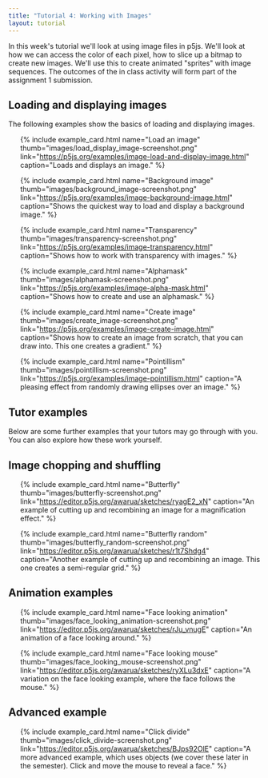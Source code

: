 ```yaml
---
title: "Tutorial 4: Working with Images"
layout: tutorial
---
```


<p class="lead">
  In this week's tutorial we'll look at using image files in p5js. We'll look at
  how we can access the color of each pixel, how to slice up a bitmap to create
  new images. We'll use this to create animated "sprites" with image
  sequences. The outcomes of the in class activity will form part of the
  assignment 1 submission.
</p>

## Loading and displaying images

The following examples show the basics of loading and displaying images.

<ul class="code-list">

{% include example_card.html name="Load an image" thumb="images/load_display_image-screenshot.png" link="https://p5js.org/examples/image-load-and-display-image.html" caption="Loads and displays an image." %}

{% include example_card.html name="Background image" thumb="images/background_image-screenshot.png" link="https://p5js.org/examples/image-background-image.html" caption="Shows the quickest way to load and display a background image." %}

{% include example_card.html name="Transparency" thumb="images/transparency-screenshot.png" link="https://p5js.org/examples/image-transparency.html" caption="Shows how to work with transparency with images." %}

{% include example_card.html name="Alphamask" thumb="images/alphamask-screenshot.png" link="https://p5js.org/examples/image-alpha-mask.html" caption="Shows how to create and use an alphamask." %}

{% include example_card.html name="Create image" thumb="images/create_image-screenshot.png" link="https://p5js.org/examples/image-create-image.html" caption="Shows how to create an image from scratch, that you can draw into. This one creates a gradient." %}

{% include example_card.html name="Pointillism" thumb="images/pointillism-screenshot.png" link="https://p5js.org/examples/image-pointillism.html" caption="A pleasing effect from randomly drawing ellipses over an image." %}

</ul>

<!-- TODO: The following examples need porting from Processing to p5.js

## Animation with bitmap examples

The following examples show how to create animations with a series of
bitmap images stored in an array.

<ul class="code-list">

{% include captioned_card.html name="Sequential" example_dir="online-examples" link="https://processing.org/examples/sequential.html" caption="An animation tiled across the canvas." %}

{% include captioned_card.html title="Animated Sprite" name="AnimatedSprite" example_dir="online-examples" link="https://processing.org/examples/animatedsprite.html" caption="A simple animation follows the mouse position." %}

</ul>

-->

<!-- TODO: The following examples need porting from Processing to p5.js 

## Image processing examples

The following examples all show how to work with the pixel data in an image.
The more advanced examples show how you can do this to map pixel values to
inputs such as 3D position.

<ul class="code-list">

{% include captioned_card.html title="Pixel Array" name="PixelArray" example_dir="online-examples" link="https://processing.org/examples/pixelarray.html" caption="Samples the color of every pixel in an image. Click and drag mouse to control sample point." %}

{% include captioned_card.html name="Brightness" example_dir="online-examples" link="https://processing.org/examples/brightness.html" caption="Adjust brightness of pixels in the image according to how close to the mouse they are." %}

{% include captioned_card.html name="Blur" example_dir="online-examples" link="https://processing.org/examples/blur.html" caption="Uses a low pass filter to blur an image." %}

{% include captioned_card.html title="Edge Detection (Advanced)" name="EdgeDetection" example_dir="online-examples" link="https://processing.org/examples/edgedetection.html"	caption="Uses a high-pass filter to sharpen an image." %}

-->

<!-- TODO: The following examples are still on the processing site, but I can't find where they're linked...

{% include captioned_card.html title="Zoom (Advanced 3D)" name="Zoom" example_dir="online-examples" link="https://processing.org/examples/zoom.html" caption="Displays a 3D image, where the heights of lines depend on colors from an image." %}

{% include captioned_card.html title="Explode (Advanced)" name="Explode" example_dir="online-examples" link="https://processing.org/examples/explode.html" caption="Mouse controls zoom level. Zoom amount depends on color of pixels in image." %}

</ul>

-->

<!-- TODO: SVG is not implemented in p5.js. See discussion on this issue thread: https://github.com/processing/p5.js/issues/458

## Working with SVG images

As well as letting you work with bitmap images (as in the examples above),
Processing also lets you load and work with SVG images. SVG images are a vector
graphic format. This means that they don't get pixelated when you zoom in on
them. You can also manipulate the colors at run time. You can use a program
like Illustrator or Inkscape to produce SVG images.

<ul class="code-list">

{% include captioned_card.html title="Load and Display SVG" name="LoadDisplaySVG" example_dir="online-examples" link="https://processing.org/examples/loaddisplaysvg.html" caption="Loads and displays an SVG image." %}

{% include captioned_card.html title="Disable Style" name="DisableStyle" example_dir="online-examples" link="https://processing.org/examples/disablestyle.html" caption="Shows how to disable the styles in an svg and restyle it." %}

{% include captioned_card.html title="Scale Shape" name="ScaleShape" example_dir="online-examples" link="https://processing.org/examples/scaleshape.html" caption="Shows how to change the scale of an SVG image." %}

{% include captioned_card.html title="Get Child" name="GetChild" example_dir="online-examples" link="https://processing.org/examples/getchild.html" caption="Shows how to get a child part of an SVG image and style it differently." %}

</ul>

-->

## Tutor examples

Below are some further examples that your tutors may go through with you.
You can also explore how these work yourself.

## Image chopping and shuffling

<ul class="code-list">

{% include example_card.html name="Butterfly" thumb="images/butterfly-screenshot.png" link="https://editor.p5js.org/awarua/sketches/ryagE2_xN" caption="An example of cutting up and recombining an image for a magnification effect." %}

{% include example_card.html name="Butterfly random" thumb="images/butterfly_random-screenshot.png" link="https://editor.p5js.org/awarua/sketches/r1t7Shdg4" caption="Another example of cutting up and recombining an image. This one creates a semi-regular grid." %}

<!-- {% include example_card.html name="Butterfly sort" thumb="images/butterfly_sort-screenshot.png" link="https://editor.p5js.org/awarua/sketches/AQUEnxA1u" caption="This example uses the same source image as the butterfly examples above, but it reorders all the pixels in the image according to brightness." %} -->

</ul>

## Animation examples

<ul class="code-list">

{% include example_card.html name="Face looking animation" thumb="images/face_looking_animation-screenshot.png" link="https://editor.p5js.org/awarua/sketches/rJu_vnugE" caption="An animation of a face looking around." %}

{% include example_card.html name="Face looking mouse" thumb="images/face_looking_mouse-screenshot.png" link="https://editor.p5js.org/awarua/sketches/ryXLu3dxE" caption="A variation on the face looking example, where the face follows the mouse." %}

</ul>

<!-- TODO: Rework pointilism variations into a more structured tutorial that guides students on how to adapt

## Pointillism variations

<ul class="code-list">

{% include captioned_card.html name="p1_mouse" example_dir="tutor-examples" caption="A student work exploring the pointillism example. This one follows the mouse." %}

{% include captioned_card.html name="p2_large_to_small" example_dir="tutor-examples" caption="Another student work exploring the pointillism example. This one goes from large to small." %}

{% include captioned_card.html name="p3_random_directions" example_dir="tutor-examples" caption="A third example by the same student exploring the pointillism example. This one draws in random directions." %}

{% include captioned_card.html name="p4_multiple_painters" example_dir="tutor-examples" caption="A final example of a student's explorations of the pointillism example. This one draws in random directions with multiple 'brushes'" %}

</ul>

-->

## Advanced example

<ul class="code-list">

<!-- TODO: Rework old examples from Gavin Sade.

{% include captioned_card.html name="exquisiteCorpse" example_dir="tutor-examples" caption="Draws a random head, body, and tail. Change with 'a', 's', 'd' keys." %}

{% include captioned_card.html name="faceSlam" example_dir="tutor-examples" link_to_web_version=true caption="Let's mash up the faces of Brad and Angelina" %}

{% include captioned_card.html  name="painterly" example_dir="tutor-examples" caption="Another Brad / Ange mashup." %}

-->

{% include example_card.html name="Click divide" thumb="images/click_divide-screenshot.png" link="https://editor.p5js.org/awarua/sketches/BJps92OlE" caption="A more advanced example, which uses objects (we cover these later in the semester). Click and move the mouse to reveal a face." %}

</ul>

<!-- TODO: Neither of the following tutorials are 'ported' to p5.js yet.

## Further tutorials

The following online tutorials go into more depth on how to work with pixel 
data and also how to use two dimensional arrays.

<ul class="code-list">

  <li>
    <a class="title-link" target="_blank" href="https://processing.org/tutorials/pixels/">
      Pixels Tutorial
    </a>
    <a class="img-link" target="_blank" href="https://processing.org/tutorials/pixels/">
      <img src="{{site.baseurl}}{{page.url}}images/pixel_tutorial_tint1.jpg">
    </a>
    A detailed tutorial on how to work with pixels in images.
  </li>

  <li>
    <a class="title-link" target="_blank" href="https://processing.org/tutorials/2darray/">
      2D Array Tutorial
    </a>
    <a class="img-link" target="_blank" href="https://processing.org/tutorials/2darray/">
      <img src="{{site.baseurl}}{{page.url}}images/2darray_tutorial_cells.jpg">
    </a>
    A detailed tutorial on how to work with two dimensional arrays.
  </li>

</ul>

-->